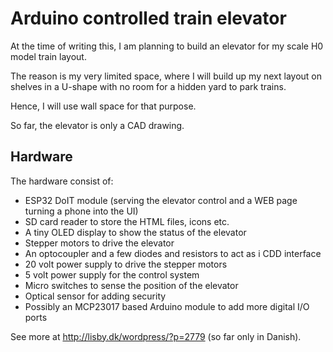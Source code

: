 # Arduino controlled train elevator
At the time of writing this, I am planning to build an elevator for my scale H0 model train layout. 

The reason is my very limited space, where I will build up my next layout on shelves in a U-shape with no room for a hidden yard to park trains.

Hence, I will use wall space for that purpose.

So far, the elevator is only a CAD drawing.

## Hardware

The hardware consist of:
  - ESP32 DoIT module (serving the elevator control and a WEB page turning a phone into the UI)
  - SD card reader to store the HTML files, icons etc.
  - A tiny OLED display to show the status of the elevator
  - Stepper motors to drive the elevator
  - An optocoupler and a few diodes and resistors to act as i CDD interface
  - 20 volt power supply to drive the stepper motors
  - 5 volt power supply for the control system
  - Micro switches to sense the position of the elevator
  - Optical sensor for adding security
  - Possibly an MCP23017 based Arduino module to add more digital I/O ports

See more at http://lisby.dk/wordpress/?p=2779 (so far only in Danish).
